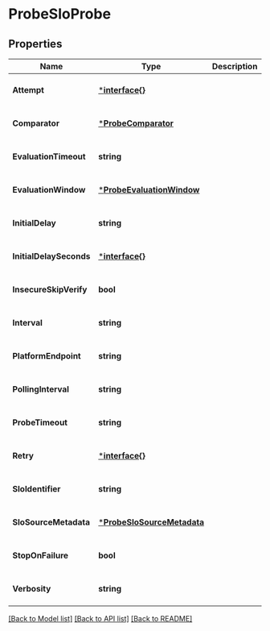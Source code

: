 # ProbeSloProbe

## Properties
Name | Type | Description | Notes
------------ | ------------- | ------------- | -------------
**Attempt** | [***interface{}**](interface{}.md) |  | [optional] [default to null]
**Comparator** | [***ProbeComparator**](probe.Comparator.md) |  | [optional] [default to null]
**EvaluationTimeout** | **string** |  | [optional] [default to null]
**EvaluationWindow** | [***ProbeEvaluationWindow**](probe.EvaluationWindow.md) |  | [optional] [default to null]
**InitialDelay** | **string** |  | [optional] [default to null]
**InitialDelaySeconds** | [***interface{}**](interface{}.md) |  | [optional] [default to null]
**InsecureSkipVerify** | **bool** |  | [optional] [default to null]
**Interval** | **string** |  | [optional] [default to null]
**PlatformEndpoint** | **string** |  | [optional] [default to null]
**PollingInterval** | **string** |  | [optional] [default to null]
**ProbeTimeout** | **string** |  | [optional] [default to null]
**Retry** | [***interface{}**](interface{}.md) |  | [optional] [default to null]
**SloIdentifier** | **string** |  | [optional] [default to null]
**SloSourceMetadata** | [***ProbeSloSourceMetadata**](probe.SLOSourceMetadata.md) |  | [optional] [default to null]
**StopOnFailure** | **bool** |  | [optional] [default to null]
**Verbosity** | **string** |  | [optional] [default to null]

[[Back to Model list]](../README.md#documentation-for-models) [[Back to API list]](../README.md#documentation-for-api-endpoints) [[Back to README]](../README.md)

